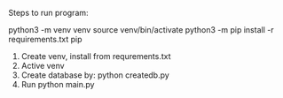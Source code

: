 Steps to run program:

python3 -m venv venv
source venv/bin/activate
python3 -m pip install -r requirements.txt 
pip
1. Create venv, install from requrements.txt
2. Active venv
3. Create database by: python createdb.py
4. Run python main.py